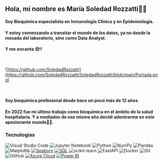 ## Hola, mi nombre es María Soledad Rozzatti👋👩
#### Soy Bioquímica especialista en Inmunología Clínica y en Epidemiología. 
#### Y estoy comenzando a transitar el mundo de los datos, ya no desde la mesada del laboratorio, sino como Data Analyst.
#### Y me encanta 😍!!

<br>

![https://github.com/SoledadRozzatti](https://github.com/SoledadRozzatti/SoledadRozzatti/blob/main/Portada.png)


<br>

#### Soy bioquímica profesional desde hace un poco más de 12 años. 
#### En 2022 fue mi último trabajo como bioquímica en el ámbito de la salud hospitalaria. Y a mediados de ese mismo año decidí adentrarme en este apasionante mundo👩‍💻. 

### Tecnologías
![Visual Studio Code](https://img.shields.io/badge/Visual%20Studio%20Code-0078d7.svg?style=for-the-badge&logo=visual-studio-code&logoColor=white)
![Jupyter Notebook](https://img.shields.io/badge/jupyter-%23FA0F00.svg?style=for-the-badge&logo=jupyter&logoColor=white)
![Python](https://img.shields.io/badge/python-3670A0?style=for-the-badge&logo=python&logoColor=ffdd54)
![NumPy](https://img.shields.io/badge/numpy-%23013243.svg?style=for-the-badge&logo=numpy&logoColor=white)
![Pandas](https://img.shields.io/badge/pandas-%23150458.svg?style=for-the-badge&logo=pandas&logoColor=white)
![Matplotlib](https://img.shields.io/badge/Matplotlib-%23ffffff.svg?style=for-the-badge&logo=Matplotlib&logoColor=black)
[![Seaborn](https://img.shields.io/badge/seaborn-%2386D2FF.svg?style=for-the-badge&logo=python&logoColor=white)](https://seaborn.pydata.org/)
[![SQL](https://img.shields.io/badge/SQL-%2300f.svg?style=for-the-badge&logo=sql&logoColor=white)](https://en.wikipedia.org/wiki/SQL)
![scikit-learn](https://img.shields.io/badge/scikit--learn-%23F7931E.svg?style=for-the-badge&logo=scikit-learn&logoColor=white)
![FastAPI](https://img.shields.io/badge/FastAPI-005571?style=for-the-badge&logo=fastapi)
![Docker](https://img.shields.io/badge/docker-%230db7ed.svg?style=for-the-badge&logo=docker&logoColor=white)
![Git](https://img.shields.io/badge/git-%23F05033.svg?style=for-the-badge&logo=git&logoColor=white)
![GitHub](https://img.shields.io/badge/github-%23121011.svg?style=for-the-badge&logo=github&logoColor=white)
[![Azure Cloud](https://img.shields.io/badge/Azure_Cloud-%230078D4.svg?style=for-the-badge&logo=microsoft-azure&logoColor=white)](https://azure.microsoft.com/)
[![Power BI](https://img.shields.io/badge/Power_BI-%23F2C811.svg?style=for-the-badge&logo=power-bi&logoColor=black)](https://powerbi.microsoft.com/)


<!--
**SoledadRozzatti/SoledadRozzatti** is a ✨ _special_ ✨ repository because its `README.md` (this file) appears on your GitHub profile.

Here are some ideas to get you started:

- 🔭 I’m currently working on ...
- 🌱 I’m currently learning ...
- 👯 I’m looking to collaborate on ...
- 🤔 I’m looking for help with ...
- 💬 Ask me about ...
- 📫 How to reach me: ...
- 😄 Pronouns: ...
- ⚡ Fun fact: ...
-->
